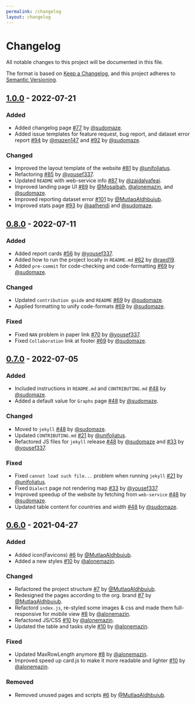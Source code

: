 ```yaml
---
permalink: /changelog
layout: changelog
---
```


# Changelog

All notable changes to this project will be documented in this file.

The format is based on [Keep a Changelog](https://keepachangelog.com/en/1.0.0/),
and this project adheres to [Semantic Versioning](https://semver.org/spec/v2.0.0.html).

## [1.0.0] - 2022-07-21

### Added

-   Added changelog page [#77](https://github.com/ARBML/masader/pull/77) by [@sudomaze](https://github.com/sudomaze).
-   Added issue templates for feature request, bug report, and dataset error report [#94](https://github.com/ARBML/masader/pull/94) by [@mazen147](https://github.com/mazen147) and [#92](https://github.com/ARBML/masader/pull/92) by [@sudomaze](https://github.com/sudomaze).

### Changed

-   Improved the layout template of the website [#81](https://github.com/ARBML/masader/pull/81) by [@unifoliatus](https://github.com/unifoliatus).
-   Refactoring [#85](https://github.com/ARBML/masader/pull/85) by [@yousef337](https://github.com/yousef337).
-   Updated `README` with web-service info [#87](https://github.com/ARBML/masader/pull/87) by [@zaidalyafeai](https://github.com/zaidalyafeai).
-   Improved landing page UI [#89](https://github.com/ARBML/masader/pull/89) by [@Mosaibah](https://github.com/Mosaibah), [@alonemazin](https://github.com/alonemazin), and [@sudomaze](https://github.com/sudomaze).
-   Improved reporting dataset error [#101](https://github.com/ARBML/masader/pull/101) by [@MutlaqAldhbuiub](https://github.com/MutlaqAldhbuiub).
-   Improved stats page [#93](https://github.com/ARBML/masader/pull/93) by [@aalhendi](https://github.com/aalhendi) and [@sudomaze](https://github.com/sudomaze).

## [0.8.0] - 2022-07-11

### Added

-   Added report cards [#56](https://github.com/ARBML/masader/pull/56) by [@yousef337](https://github.com/yousef337).
-   Added how to run the project locally in `README.md` [#62](https://github.com/ARBML/masader/pull/62) by [@raed19](https://github.com/raed19).
-   Added `pre-commit` for code-checking and code-formatting [#69](https://github.com/ARBML/masader/pull/69) by [@sudomaze](https://github.com/sudomaze).

### Changed

-   Updated `contribution guide` and `README` [#69](https://github.com/ARBML/masader/pull/69) by [@sudomaze](https://github.com/sudomaze).
-   Applied formatting to unify code-formats [#69](https://github.com/ARBML/masader/pull/69) by [@sudomaze](https://github.com/sudomaze).

### Fixed

-   Fixed `NAN` problem in paper link [#70](https://github.com/ARBML/masader/pull/70) by [@yousef337](https://github.com/yousef337).
-   Fixed `Collaboration` link at footer [#69](https://github.com/ARBML/masader/pull/69) by [@sudomaze](https://github.com/sudomaze).

## [0.7.0] - 2022-07-05

### Added

-   Included instructions in `README.md` and `CONTRIBUTING.md` [#48](https://github.com/ARBML/masader/pull/48) by [@sudomaze](https://github.com/sudomaze).
-   Added a default value for `Graphs` page [#48](https://github.com/ARBML/masader/pull/48) by [@sudomaze](https://github.com/sudomaze).

### Changed

-   Moved to `jekyll` [#48](https://github.com/ARBML/masader/pull/48) by [@sudomaze](https://github.com/sudomaze).
-   Updated `CONTRIBUTING.md` [#21](https://github.com/ARBML/masader/pull/21) by [@unifoliatus](https://github.com/unifoliatus).
-   Refactored JS files for `jekyll` release [#48](https://github.com/ARBML/masader/pull/48) by [@sudomaze](https://github.com/sudomaze) and [#33](https://github.com/ARBML/masader/pull/33) by [@yousef337](https://github.com/yousef337).

### Fixed

-   Fixed `cannot load such file...` problem when running `jekyll` [#21](https://github.com/ARBML/masader/pull/21) by [@unifoliatus](https://github.com/unifoliatus).
-   Fixed `Dialect` page not rendering map [#33](https://github.com/ARBML/masader/pull/33) by [@yousef337](https://github.com/yousef337).
-   Improved speedup of the website by fetching from `web-service` [#48](https://github.com/ARBML/masader/pull/48) by [@sudomaze](https://github.com/sudomaze).
-   Updated table content for countries and width [#48](https://github.com/ARBML/masader/pull/48) by [@sudomaze](https://github.com/sudomaze).

## [0.6.0] - 2021-04-27

### Added

-   Added icon(Favicons) [#6](https://github.com/ARBML/masader/issues/6) by [@MutlaqAldhbuiub](https://github.com/MutlaqAldhbuiub).
-   Added a new styles [#10](https://github.com/ARBML/masader/pull/10) by [@alonemazin](https://github.com/alonemazin).

### Changed

-   Refactored the project structure [#7](https://github.com/ARBML/masader/pull/7) by [@MutlaqAldhbuiub](https://github.com/MutlaqAldhbuiub).
-   Redesigned the pages according to the org. brand [#7](https://github.com/ARBML/masader/pull/7) by [@MutlaqAldhbuiub](https://github.com/MutlaqAldhbuiub).
-   Refactord `index.js`, re-styled some images & css and made them full-responsive for mobile view [#8](https://github.com/ARBML/masader/pull/8) by [@alonemazin](https://github.com/alonemazin).
-   Refactored JS/CSS [#10](https://github.com/ARBML/masader/pull/10) by [@alonemazin](https://github.com/alonemazin).
-   Updated the table and tasks style [#10](https://github.com/ARBML/masader/pull/10) by [@alonemazin](https://github.com/alonemazin).

### Fixed

-   Updated MaxRowLength anymore [#8](https://github.com/ARBML/masader/pull/8) by [@alonemazin](https://github.com/alonemazin).
-   Improved speed up card.js to make it more readable and lighter [#10](https://github.com/ARBML/masader/pull/10) by [@alonemazin](https://github.com/alonemazin).

### Removed

-   Removed unused pages and scripts [#6](https://github.com/ARBML/masader/issues/6) by [@MutlaqAldhbuiub](https://github.com/MutlaqAldhbuiub).

[1.0.0]: #100---2022-07-19
[0.8.0]: #080---2022-07-11
[0.7.0]: #070---2022-07-05
[0.6.0]: #060---2021-04-27
